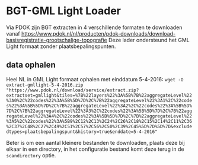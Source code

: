 # BGT-GML Light Loader

Via PDOK zijn BGT extracten in 4 verschillende formaten te downloaden vanaf https://www.pdok.nl/nl/producten/pdok-downloads/download-basisregistratie-grootschalige-topografie
Deze lader ondersteund het GML Light formaat zonder plaatsbepalingspunten.

## data ophalen

Heel NL in GML Light formaat ophalen met einddatum 5-4-2016: `wget -O extract-gmllight-5-4-2016.zip "https://www.pdok.nl/download/service/extract.zip?extractset=gmllight&tiles=%7B%22layers%22%3A%5B%7B%22aggregateLevel%22%3A0%2C%22codes%22%3A%5B%5D%7D%2C%7B%22aggregateLevel%22%3A1%2C%22codes%22%3A%5B%5D%7D%2C%7B%22aggregateLevel%22%3A2%2C%22codes%22%3A%5B%5D%7D%2C%7B%22aggregateLevel%22%3A3%2C%22codes%22%3A%5B%5D%7D%2C%7B%22aggregateLevel%22%3A4%2C%22codes%22%3A%5B%5D%7D%2C%7B%22aggregateLevel%22%3A5%2C%22codes%22%3A%5B9%2C12%2C13%2C24%2C26%2C18%2C15%2C14%2C11%2C36%2C37%2C48%2C27%2C49%2C51%2C57%2C56%2C50%2C39%2C45%5D%7D%5D%7D&excludedtypes=plaatsbepalingspunt&history=true&enddate=5-4-2016"`

Beter is om een aantal kleinere bestanden te downloaden, plaats deze bij elkaar in een directory, in het configuratie bestand komt deze terug in de `scandirectory` optie.
